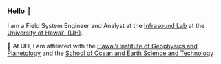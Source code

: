 ### Hello 👋

<!--
**MeritxellC/MeritxellC** is a ✨ _special_ ✨ repository because its `README.md` (this file) appears on your GitHub profile.

Here are some ideas to get you started:

- 🔭 I’m currently working on ...
- 🌱 I’m currently learning ...
- 👯 I’m looking to collaborate on ...
- 🤔 I’m looking for help with ...
- 💬 Ask me about ...
- 📫 How to reach me: ...
- 😄 Pronouns: ...
- ⚡ Fun fact: ...
-->

I am a Field System Engineer and Analyst at the [Infrasound Lab](https://www.isla.hawaii.edu) at the 
[University of Hawaiʻi (UH)](https://www.hawaii.edu).

🌋 At UH, I am affiliated with the [Hawaiʻi Institute of Geophysics and Planetology](https://www.higp.hawaii.edu) and 
the [School of Ocean and Earth Science and Technology](https://www.soest.hawaii.edu/soestwp/)